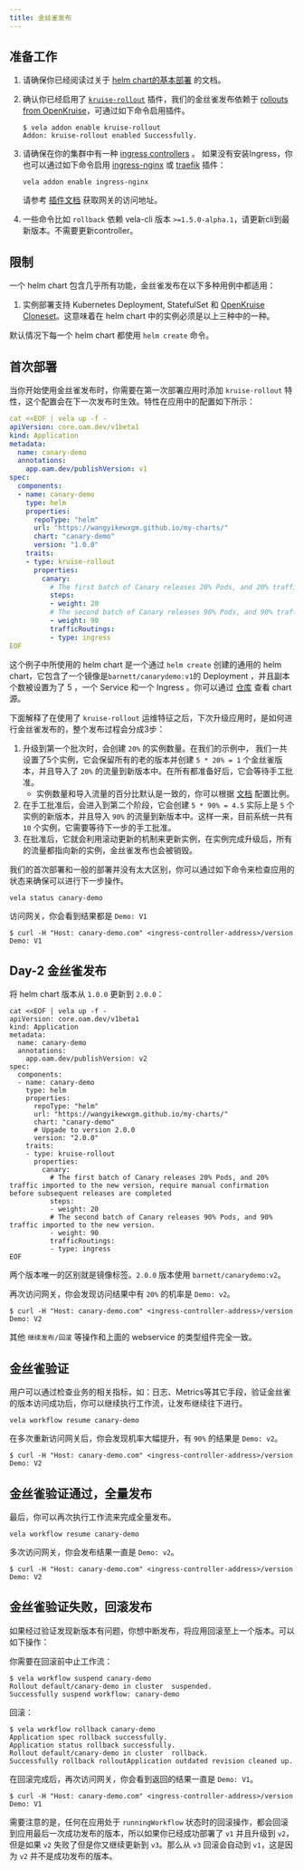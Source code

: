 ```yaml
---
title: 金丝雀发布
---
```


## 准备工作

1. 请确保你已经阅读过关于 [helm chart的基本部署](./helm) 的文档。

2. 确认你已经启用了 [`kruise-rollout`](../reference/addons/kruise-rollout.md) 插件，我们的金丝雀发布依赖于 [rollouts from OpenKruise](https://github.com/openkruise/rollouts)，可通过如下命令启用插件。
   
   ```shell
   $ vela addon enable kruise-rollout
   Addon: kruise-rollout enabled Successfully.
   ```

3. 请确保在你的集群中有一种 [ingress controllers](https://kubernetes.github.io/ingress-nginx/deploy/) 。
   如果没有安装Ingress，你也可以通过如下命令启用 [ingress-nginx](../reference/addons/nginx-ingress-controller.md) 或 [traefik](../reference/addons/traefik.md) 插件：
   
   ```shell
   vela addon enable ingress-nginx
   ```
   
   请参考 [插件文档](../reference/addons/nginx-ingress-controller.md) 获取网关的访问地址。

4. 一些命令比如 `rollback` 依赖 vela-cli 版本 `>=1.5.0-alpha.1`，请更新cli到最新版本。不需要更新controller。

## 限制

一个 helm chart 包含几乎所有功能，金丝雀发布在以下多种用例中都适用：

1. 实例部署支持 Kubernetes Deployment, StatefulSet 和 [OpenKruise Cloneset](https://openkruise.io/docs/user-manuals/cloneset/)。这意味着在 helm chart 中的实例必须是以上三种中的一种。

默认情况下每一个 helm chart 都使用 `helm create` 命令。

## 首次部署

当你开始使用金丝雀发布时，你需要在第一次部署应用时添加 `kruise-rollout` 特性，这个配置会在下一次发布时生效。特性在应用中的配置如下所示：

```yaml
cat <<EOF | vela up -f -
apiVersion: core.oam.dev/v1beta1
kind: Application
metadata:
  name: canary-demo
  annotations:
    app.oam.dev/publishVersion: v1
spec:
  components:
  - name: canary-demo
    type: helm
    properties:
      repoType: "helm"
      url: "https://wangyikewxgm.github.io/my-charts/"
      chart: "canary-demo"
      version: "1.0.0"
    traits:
    - type: kruise-rollout
      properties:
        canary:
          # The first batch of Canary releases 20% Pods, and 20% traffic imported to the new version, require manual confirmation before subsequent releases are completed
          steps:
          - weight: 20
          # The second batch of Canary releases 90% Pods, and 90% traffic imported to the new version.
          - weight: 90
          trafficRoutings:
          - type: ingress
EOF
```

这个例子中所使用的 helm chart 是一个通过 `helm create` 创建的通用的 helm chart，它包含了一个镜像是`barnett/canarydemo:v1`的 Deployment ，并且副本个数被设置为了 5 ，一个 Service 和一个 Ingress 。你可以通过 [仓库](https://github.com/wangyikewxgm/my-charts/tree/main/canary-demo) 查看 chart 源。

下面解释了在使用了 `kruise-rollout` 运维特征之后，下次升级应用时，是如何进行金丝雀发布的，整个发布过程会分成3步：

1. 升级到第一个批次时，会创建 `20%` 的实例数量。在我们的示例中， 我们一共设置了5个实例，它会保留所有的老的版本并创建 `5 * 20% = 1` 个金丝雀版本，并且导入了 `20%` 的流量到新版本中。在所有都准备好后，它会等待手工批准。
   - 实例数量和导入流量的百分比默认是一致的，你可以根据 [文档](../reference/addons/kruise-rollout.md) 配置比例。
2. 在手工批准后，会进入到第二个阶段，它会创建 `5 * 90% = 4.5` 实际上是 `5` 个实例的新版本，并且导入 `90%` 的流量到新版本中。这样一来，目前系统一共有 `10` 个实例，它需要等待下一步的手工批准。
3. 在批准后，它就会利用滚动更新的机制来更新实例，在实例完成升级后，所有的流量都指向新的实例，金丝雀发布也会被销毁。

我们的首次部署和一般的部署并没有太大区别，你可以通过如下命令来检查应用的状态来确保可以进行下一步操作。

```shell
vela status canary-demo
```

访问网关，你会看到结果都是 `Demo: V1`

```shell
$ curl -H "Host: canary-demo.com" <ingress-controller-address>/version
Demo: V1
```

## Day-2 金丝雀发布

将 helm chart 版本从 `1.0.0` 更新到 `2.0.0`：

```shell
cat <<EOF | vela up -f -
apiVersion: core.oam.dev/v1beta1
kind: Application
metadata:
  name: canary-demo
  annotations:
    app.oam.dev/publishVersion: v2
spec:
  components:
  - name: canary-demo
    type: helm
    properties:
      repoType: "helm"
      url: "https://wangyikewxgm.github.io/my-charts/"
      chart: "canary-demo"
      # Upgade to version 2.0.0
      version: "2.0.0"
    traits:
    - type: kruise-rollout
      properties:
        canary:
          # The first batch of Canary releases 20% Pods, and 20% traffic imported to the new version, require manual confirmation before subsequent releases are completed
          steps:
          - weight: 20
          # The second batch of Canary releases 90% Pods, and 90% traffic imported to the new version.
          - weight: 90
          trafficRoutings:
          - type: ingress
EOF
```

两个版本唯一的区别就是镜像标签。`2.0.0` 版本使用 `barnett/canarydemo:v2`。

再次访问网关，你会发现访问结果中有 `20%` 的机率是 `Demo: v2`。

```shell
$ curl -H "Host: canary-demo.com" <ingress-controller-address>/version
Demo: V2
```

其他 `继续发布/回滚` 等操作和上面的 webservice 的类型组件完全一致。

## 金丝雀验证

用户可以通过检查业务的相关指标，如：日志、Metrics等其它手段，验证金丝雀的版本访问成功后，你可以继续执行工作流，让发布继续往下进行。

```shell
vela workflow resume canary-demo
```

在多次重新访问网关后，你会发现机率大幅提升，有  `90%` 的结果是 `Demo: v2`。

```shell
$ curl -H "Host: canary-demo.com" <ingress-controller-address>/version
Demo: V2
```

## 金丝雀验证通过，全量发布

最后，你可以再次执行工作流来完成全量发布。

```shell
vela workflow resume canary-demo
```

多次访问网关，你会发布结果一直是 `Demo: v2`。

```shell
$ curl -H "Host: canary-demo.com" <ingress-controller-address>/version
Demo: V2
```

## 金丝雀验证失败，回滚发布

如果经过验证发现新版本有问题，你想中断发布，将应用回滚至上一个版本。可以如下操作：

你需要在回滚前中止工作流：

```shell
$ vela workflow suspend canary-demo
Rollout default/canary-demo in cluster  suspended.
Successfully suspend workflow: canary-demo
```

回滚：

```shell
$ vela workflow rollback canary-demo
Application spec rollback successfully.
Application status rollback successfully.
Rollout default/canary-demo in cluster  rollback.
Successfully rollback rolloutApplication outdated revision cleaned up.
```

在回滚完成后，再次访问网关，你会看到返回的结果一直是 `Demo: V1`。

```shell
$ curl -H "Host: canary-demo.com" <ingress-controller-address>/version
Demo: V1
```

需要注意的是，任何在应用处于 `runningWorkflow` 状态时的回滚操作，都会回滚到应用最后一次成功发布的版本，所以如果你已经成功部署了 `v1` 并且升级到 `v2`， 但是如果 `v2` 失败了但是你又继续更新到 `v3`。那么从 `v3` 回滚会自动到 `v1`，这是因为 `v2` 并不是成功发布的版本。
